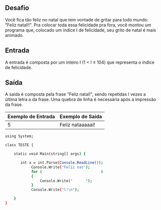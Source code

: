 ## Desafio

Você fica tão feliz no natal que tem vontade de gritar para todo mundo: "Feliz natal!!". Pra colocar toda essa felicidade pra fora, você montou um programa que, colocado um índice I de felicidade, seu grito de natal é mais animado.

## Entrada

A entrada é composta por um inteiro I (1 < I ≤ 104) que representa o índice de felicidade.

## Saída

A saída é composta pela frase "Feliz natal!", sendo repetidas I vezes a última letra a da frase. Uma quebra de linha é necessária após a impressão da frase.

| Exemplo de Entrada | Exemplo de Saída|
| ---|--- |
| 5 | Feliz nataaaaal! |

```bash
using System; 

class TESTE {

    static void Main(string[] args) { 

       int x = int.Parse(Console.ReadLine());
            Console.Write("Feliz nat");
            for (                           )
            {
                Console.Write("      ");
            }
            Console.Write("l!\n");

    }
}